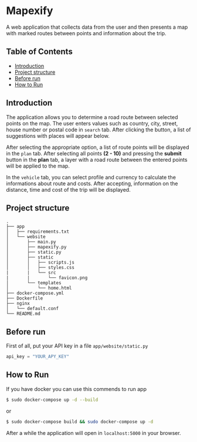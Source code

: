 # Mapexify
A web application that collects data from the user and then presents a map with marked routes between points and information about the trip.

## Table of Contents
- [Introduction](#introduction)
- [Project structure](#project-structure)
- [Before run](#before-run)
- [How to Run](#how-to-run)

## Introduction
The application allows you to determine a road route between selected points on the map. The user enters values ​​such as country, city, street, house number or postal code in `search` tab. After clicking the button, a list of suggestions with places will appear below.

After selecting the appropriate option, a list of route points will be displayed in the `plan` tab. After selecting all points **(2 - 10)** and pressing the **submit** button in the **plan** tab, a layer with a road route between the entered points will be applied to the map.

In the `vehicle` tab, you can select profile and currency to calculate the informations about route and costs. After accepting, information on the distance, time and cost of the trip will be displayed.

## Project structure
```
.
├── app
│   ├── requirements.txt
│   └── website
│       ├── main.py
│       ├── mapexify.py
│       ├── static.py
│       ├── static
│       │   ├── scripts.js
│       │   ├── styles.css
|       |   └── src
|       |       └── favicon.png
│       └── templates
│           └── home.html
├── docker-compose.yml
├── Dockerfile
├── nginx
│   └── default.conf
└── README.md
```


## Before run
First of all, put your API key in a file `app/website/static.py`
```python
api_key = "YOUR_APY_KEY"
```

## How to Run
If you have docker you can use this commends to run app

```bash
$ sudo docker-compose up -d --build
``` 
or
```bash
$ sudo docker-compose build && sudo docker-compose up -d
```

After a while the application will open in `localhost:5000` in your browser.
